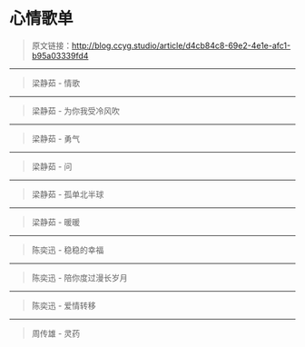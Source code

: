 # 心情歌单

[annotation]: <id> (d4cb84c8-69e2-4e1e-afc1-b95a03339fd4)
[annotation]: <status> (public)
[annotation]: <create_time> (2019-04-28 17:03:34)
[annotation]: <category> (心情随笔)
[annotation]: <comments> (true)

> 原文链接：<http://blog.ccyg.studio/article/d4cb84c8-69e2-4e1e-afc1-b95a03339fd4>

---

<div class='ui jplayer audio' data-url="http://other.web.ra01.sycdn.kuwo.cn/resource/n3/128/9/64/2690960309.mp3" format='mp3'></div>

> 梁静茹 - 情歌

---

<div class='ui jplayer audio' data-url='http://other.web.nf01.sycdn.kuwo.cn/resource/n3/87/19/3821879264.mp3' format='mp3'></div>

> 梁静茹 - 为你我受冷风吹

---

<div class='ui jplayer audio' data-url='http://other.web.ra01.sycdn.kuwo.cn/resource/n3/128/99/62/533347851.mp3' format='mp3'></div>

> 梁静茹 - 勇气

---

<div class='ui jplayer audio' data-url='http://other.web.rb01.sycdn.kuwo.cn/resource/n3/95/99/3447697584.mp3' format='mp3'></div>

> 梁静茹 - 问

---

<div class='ui jplayer audio' data-url='http://other.web.ra01.sycdn.kuwo.cn/resource/n1/128/62/41/1429508030.mp3' format='mp3'></div>

> 梁静茹 - 孤单北半球

---

<div class='ui jplayer audio' data-url='http://other.web.ra01.sycdn.kuwo.cn/resource/n1/2011/06/10/886465198.mp3' format='mp3'></div>

> 梁静茹 - 暖暖

---

<div class='ui jplayer audio' data-url='http://other.web.ri01.sycdn.kuwo.cn/resource/n1/40/35/8049814.mp3' format='mp3'></div>

> 陈奕迅 - 稳稳的幸福

---

<div class='ui jplayer audio' data-url='http://other.web.rg01.sycdn.kuwo.cn/resource/n3/86/9/9052719.mp3' format='mp3'></div>

> 陈奕迅 - 陪你度过漫长岁月

---

<div class='ui jplayer audio' data-url='http://other.web.rh01.sycdn.kuwo.cn/resource/n3/56/47/4242341778.mp3' format='mp3'></div>

> 陈奕迅 - 爱情转移

---

<div class='ui jplayer audio' data-url='http://other.web.ra01.sycdn.kuwo.cn/resource/n1/128/39/54/441770553.mp3' format='mp3'></div>

> 周传雄 - 灵药

